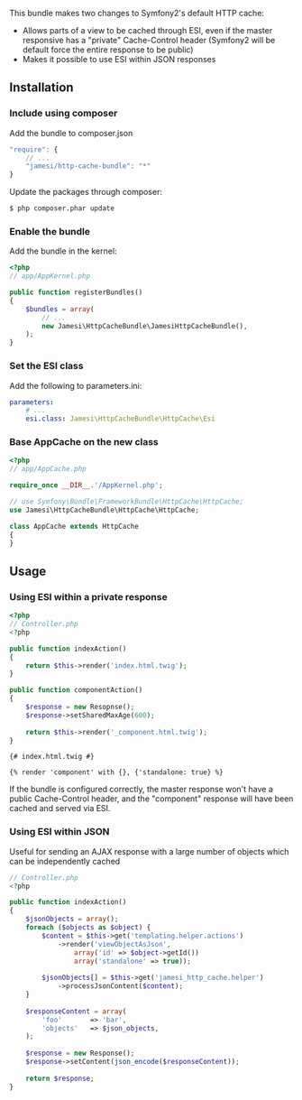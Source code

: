 This bundle makes two changes to Symfony2's default HTTP cache:

* Allows parts of a view to be cached through ESI, even if the master responsive has a "private" Cache-Control header (Symfony2 will be default force the entire response to be public)
* Makes it possible to use ESI within JSON responses

## Installation

### Include using composer

Add the bundle to composer.json

``` js
"require": {
    // ...
    "jamesi/http-cache-bundle": "*"
}
```

Update the packages through composer:

``` bash
$ php composer.phar update
```

### Enable the bundle

Add the bundle in the kernel:

``` php
<?php
// app/AppKernel.php

public function registerBundles()
{
    $bundles = array(
        // ...
        new Jamesi\HttpCacheBundle\JamesiHttpCacheBundle(),
    );
}
```

### Set the ESI class

Add the following to parameters.ini:

``` yaml
parameters:
    # ...
    esi.class: Jamesi\HttpCacheBundle\HttpCache\Esi
```

### Base AppCache on the new class

``` php
<?php
// app/AppCache.php

require_once __DIR__.'/AppKernel.php';

// use Symfony\Bundle\FrameworkBundle\HttpCache\HttpCache;
use Jamesi\HttpCacheBundle\HttpCache\HttpCache;

class AppCache extends HttpCache
{
}
```

## Usage

### Using ESI within a private response

``` php
<?php
// Controller.php
<?php

public function indexAction()
{
    return $this->render('index.html.twig');
}

public function componentAction()
{
    $response = new Resopnse();
    $response->setSharedMaxAge(600);
    
    return $this->render('_component.html.twig');
}
```

``` twig
{# index.html.twig #}

{% render 'component' with {}, {'standalone: true} %}
```

If the bundle is configured correctly, the master response won't have a
public Cache-Control header, and the "component" response will have been
cached and served via ESI.

### Using ESI within JSON

Useful for sending an AJAX response with a large number of objects which
can be independently cached

``` php
// Controller.php
<?php

public function indexAction()
{
    $jsonObjects = array();
    foreach ($objects as $object) {
        $content = $this->get('templating.helper.actions')
            ->render('viewObjectAsJson', 
                array('id' => $object->getId())
                array('standalone' => true));
                
        $jsonObjects[] = $this->get('jamesi_http_cache.helper')
            ->processJsonContent($content);
    }
    
    $responseContent = array(
        'foo'       => 'bar',
        'objects'   => $json_objects,
    );
    
    $response = new Response();
    $response->setContent(json_encode($responseContent));
    
    return $response;
}
```
